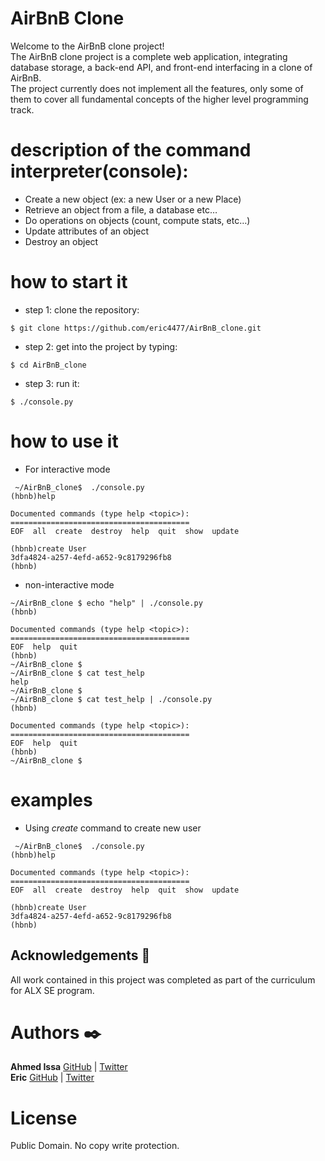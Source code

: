 # AirBnB Clone
Welcome to the AirBnB clone project!     
The AirBnB clone project is a complete web application, integrating database storage, a back-end API, and front-end interfacing in a clone of AirBnB.    
The project currently does not implement all the features, only some of them to cover all fundamental concepts of the higher level programming track.   

# description of the command interpreter(console):

- Create a new object (ex: a new User or a new Place)
- Retrieve an object from a file, a database etc…
- Do operations on objects (count, compute stats, etc…)
- Update attributes of an object
- Destroy an object

# how to start it
- step 1: clone the repository:    
```
$ git clone https://github.com/eric4477/AirBnB_clone.git
```    
- step 2: get into the project by typing:   
```
$ cd AirBnB_clone 
```    
- step 3: run it:   
```
$ ./console.py
```    

# how to use it
- For interactive mode  
```  
 ~/AirBnB_clone$  ./console.py     
(hbnb)help   
   
Documented commands (type help <topic>):    
========================================    
EOF  all  create  destroy  help  quit  show  update    

(hbnb)create User    
3dfa4824-a257-4efd-a652-9c8179296fb8    
(hbnb)
```
- non-interactive mode    
```
~/AirBnB_clone $ echo "help" | ./console.py    
(hbnb)

Documented commands (type help <topic>):
========================================
EOF  help  quit
(hbnb) 
~/AirBnB_clone $
~/AirBnB_clone $ cat test_help
help
~/AirBnB_clone $
~/AirBnB_clone $ cat test_help | ./console.py
(hbnb)

Documented commands (type help <topic>):
========================================
EOF  help  quit
(hbnb) 
~/AirBnB_clone $
```

# examples   
- Using *create* command to create new user     
```  
 ~/AirBnB_clone$  ./console.py     
(hbnb)help   
   
Documented commands (type help <topic>):    
========================================    
EOF  all  create  destroy  help  quit  show  update    

(hbnb)create User    
3dfa4824-a257-4efd-a652-9c8179296fb8    
(hbnb)
```

## Acknowledgements :pray:

All work contained in this project was completed as part of the curriculum for ALX SE program.

# Authors :black_nib:

**Ahmed Issa** [GitHub](https://github.com/Ahmed-Is3a) | [Twitter](https://twitter.com/ahmedissa0011)  
**Eric** [GitHub](https://github.com/eric4477) | [Twitter](https://twitter.com/eric_george2002)

# License

Public Domain. No copy write protection.
